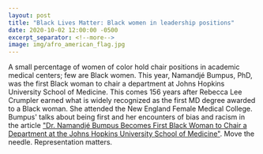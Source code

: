 ```yaml
---
layout: post
title: "Black Lives Matter: Black women in leadership positions"
date: 2020-10-02 12:00:00 -0500
excerpt_separator: <!--more-->
image: img/afro_american_flag.jpg
---
```


A small percentage of women of color hold chair positions in academic medical centers; few are Black women. This year, Namandjé Bumpus, PhD, was the first Black woman to chair a department at Johns <!--more--> Hopkins University School of Medicine. This comes 156 years after Rebecca Lee Crumpler earned what is widely recognized as the first MD degree awarded to a Black woman. She attended the New England Female Medical College. Bumpus' talks about being first and her encounters of bias and racism in the article ["Dr. Namandjé Bumpus Becomes First Black Woman to Chair a Department at the Johns Hopkins University School of Medicine"][namandje-bumpus]. Move the needle. Representation matters.

[namandje-bumpus]: https://diverseeducation.com/article/188168/
